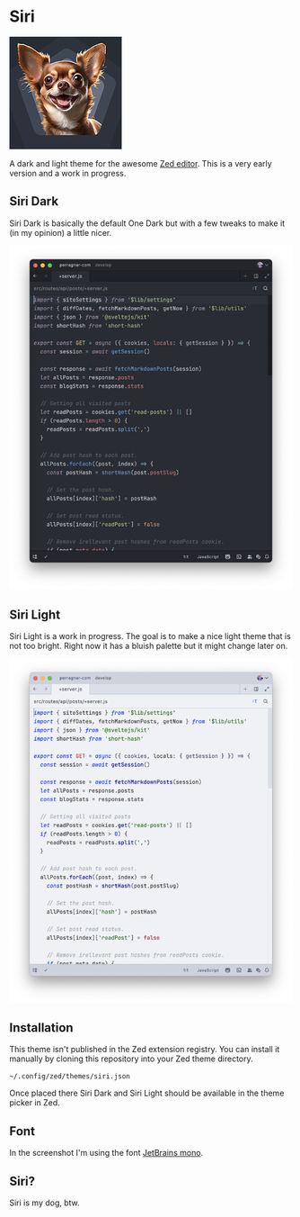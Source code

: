 # Siri

![Siri icon](https://raw.githubusercontent.com/perragnar/zed-theme-siri/main/assets/icon-xs.jpg)

A dark and light theme for the awesome [Zed editor](https://zed.dev). This is a very early version and a work in progress.

## Siri Dark

Siri Dark is basically the default One Dark but with a few tweaks to make it (in my opinion) a little nicer.

![Siri Dark theme](https://raw.githubusercontent.com/perragnar/zed-theme-siri/main/assets/screenshot-siri-dark.png)

## Siri Light

Siri Light is a work in progress. The goal is to make a nice light theme that is not too bright. Right now it has a bluish palette but it might change later on.

![Siri Light theme](https://raw.githubusercontent.com/perragnar/zed-theme-siri/main/assets/screenshot-siri-light.png)

## Installation

This theme isn't published in the Zed extension registry. You can install it manually by cloning this repository into your Zed theme directory.

```
~/.config/zed/themes/siri.json
```

Once placed there Siri Dark and Siri Light should be available in the theme picker in Zed.

## Font

In the screenshot I'm using the font [JetBrains mono](https://www.jetbrains.com/lp/mono).

## Siri?

Siri is my dog, btw.
